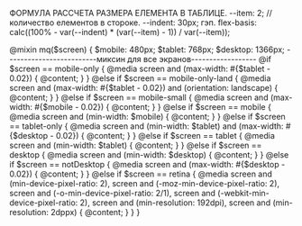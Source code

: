  ФОРМУЛА РАССЧЕТА РАЗМЕРА ЕЛЕМЕНТА В ТАБЛИЦЕ.
 --item: 2; // количество елементов в стороке.
  --indent: 30px; гэп.
  flex-basis: calc((100% - var(--indent) * (var(--item) - 1)) / var(--item));


@mixin mq($screen) {
	$mobile: 480px;
	$tablet: 768px;
	$desktop: 1366px;
-------------------------миксин для все экранов------------------
	@if $screen == mobile-only {
		@media screen and (max-width: #{$tablet - 0.02}) {
			@content;
		}
	} @else if $screen == mobile-only-land {
		@media screen and (max-width: #{$tablet - 0.02}) and (orientation: landscape) {
			@content;
		}
	} @else if $screen == mobile-small {
		@media screen and (max-width: #{$mobile - 0.02}) {
			@content;
		}
	} @else if $screen == mobile {
		@media screen and (min-width: $mobile) {
			@content;
		}
	} @else if $screen == tablet-only {
		@media screen and (min-width: $tablet) and (max-width: #{$desktop - 0.02}) {
			@content;
		}
	} @else if $screen == tablet {
		@media screen and (min-width: $tablet) {
			@content;
		}
	} @else if $screen == desktop {
		@media screen and (min-width: $desktop) {
			@content;
		}
	} @else if $screen == notDesktop {
		@media screen and (max-width: #{$desktop - 0.02}) {
			@content;
		}
	} @else if $screen == retina {
		@media screen and (min-device-pixel-ratio: 2),
			screen and (-moz-min-device-pixel-ratio: 2),
			screen and (-o-min-device-pixel-ratio: 2/1),
			screen and (-webkit-min-device-pixel-ratio: 2),
			screen and (min-resolution: 192dpi),
			screen and (min-resolution: 2dppx) {
			@content;
		}
	}
}
